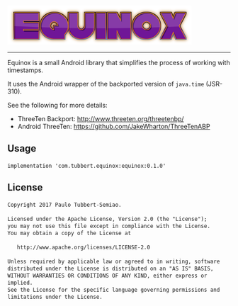 ![Equinox](docs/logo.png)

----

Equinox is a small Android library that simplifies the process
of working with timestamps.

It uses the Android wrapper of the backported version of `java.time` (JSR-310).

See the following for more details:
 * ThreeTen Backport: http://www.threeten.org/threetenbp/
 * Android ThreeTen: https://github.com/JakeWharton/ThreeTenABP


Usage
-----

```
implementation 'com.tubbert.equinox:equinox:0.1.0'
```


License
-------

```
Copyright 2017 Paulo Tubbert-Semiao.

Licensed under the Apache License, Version 2.0 (the "License");
you may not use this file except in compliance with the License.
You may obtain a copy of the License at

   http://www.apache.org/licenses/LICENSE-2.0

Unless required by applicable law or agreed to in writing, software
distributed under the License is distributed on an "AS IS" BASIS,
WITHOUT WARRANTIES OR CONDITIONS OF ANY KIND, either express or implied.
See the License for the specific language governing permissions and
limitations under the License.
```